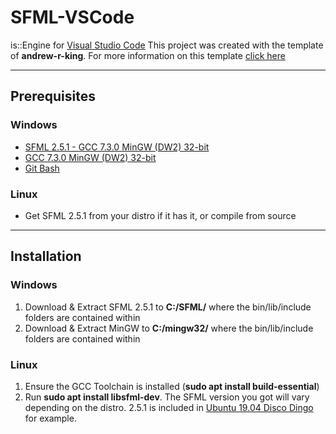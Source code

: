 # SFML-VSCode
is::Engine for [Visual Studio Code](https://code.visualstudio.com/)
This project was created with the template of **andrew-r-king**. For more information on this template [click here](https://github.com/andrew-r-king/sfml-vscode-boilerplate)

---

## Prerequisites

### Windows
* [SFML 2.5.1 - GCC 7.3.0 MinGW (DW2) 32-bit](https://www.sfml-dev.org/files/SFML-windows-gcc-7.3.0-mingw-32-bit.zip)
* [GCC 7.3.0 MinGW (DW2) 32-bit](https://sourceforge.net/projects/mingw-w64/files/Toolchains%20targetting%20Win32/Personal%20Builds/mingw-builds/7.3.0/threads-posix/dwarf/i686-7.3.0-release-posix-dwarf-rt_v5-rev0.7z/download)
* [Git Bash](https://git-scm.com/downloads)

### Linux
* Get SFML 2.5.1 from your distro if it has it, or compile from source

---

## Installation

### Windows

1. Download & Extract SFML 2.5.1 to **C:/SFML/** where the bin/lib/include folders are contained within
2. Download & Extract MinGW to **C:/mingw32/** where the bin/lib/include folders are contained within

### Linux
1. Ensure the GCC Toolchain is installed (**sudo apt install build-essential**)
2. Run **sudo apt install libsfml-dev**. The SFML version you got will vary depending on the distro. 2.5.1 is included in [Ubuntu 19.04 Disco Dingo](http://cdimage.ubuntu.com/daily-live/current/HEADER.html) for example.